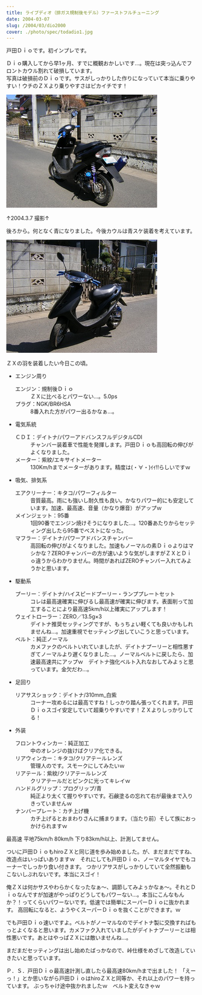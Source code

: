 ```yaml
---
title: ライブディオ（排ガス規制後モデル）ファーストフルチューニング
date: 2004-03-07
slug: /2004/03/dio2000
cover: ./photo/spec/todadio1.jpg
---
```



<p class="sentence">戸田Ｄｉｏです。初インプレです。</p>
<p class="sentence spacing10">Ｄｉｏ購入してから早1ヶ月、すでに概観おかしいです...。現在は突っ込んでフロントカウル割れて破損しています。<br>写真は破損前のＤｉｏです。サスがしっかりした作りになっていて本当に乗りやすい！ウチのＺＸより乗りやすさはピカイチです！</p>
<div class="center spacing"><img class="img-fluid" src="./photo/spec/todadio1.jpg" alt=""></div>
<p class="sentence">↑2004.3.7 撮影↑</p>
<p class="sentence spacing10">後ろから。何となく青になりました。今後カウルは青スケ装着を考えています。</p>
<div class="center spacing"><img class="img-fluid" src="./photo/spec/todadio2.jpg" alt=""></div>
<p class="sentence spacing10">ＺＸの羽を装着したい今日この頃。</p>

<ul>
<li class="large">エンジン周り
	<dl class="descriptions">
	<dt>エンジン：規制後Ｄｉｏ</dt>
	<dd class="spacing10">ＺＸに比べるとパワーない...。5.0ps</dd>
	<dt>プラグ：NGK/BR6HSA</dt>
	<dd class="spacing10">8番入れた方がパワー出るかなぁ...。</dd>
	</dl>
</li>
<li class="large">電気系統
	<dl class="descriptions">
	<dt>ＣＤＩ：デイトナ/パワーアドバンスフルデジタルCDI</dt>
	<dd class="spacing10">チャンバー装着車で性能を発揮します。戸田Ｄｉｏも高回転の伸びがよくなりました。</dd>
	<dt>メーター：紫紋/エキサイトメーター</dt>
	<dd class="spacing10">130Km/hまでメーターがあります。精度は(・∀・)ｲｲ!!らしいですｗ</dd>
	</dl>
</li>
<li class="large">吸気、排気系
	<dl class="descriptions">
	<dt>エアクリーナー：キタコ/パワーフィルター</dt>
	<dd class="spacing10">音質最高。雨にも強いし耐久性も良い。かなりパワー的にも安定しています。加速、最高速、音量（かなり爆音）がアップｗ</dd>
	<dt>メインジェット：95番</dt>
	<dd class="spacing10">1回90番でエンジン焼けそうになりました...。120番あたりからセッティング出したら95番でベストになった。</dd>
	<dt>マフラー：デイトナ/パワーアドバンスチャンバー</dt>
	<dd class="spacing10">高回転の伸びがよくなりました。加速もノーマルの素Ｄｉｏよりはマシかな？ZEROチャンバーの方が速いような気がしますがＺＸとＤｉｏ違うからわかりません。時間があればZEROチャンバー入れてみようかと思います。</dd>
	</dl>
</li>
<li class="large">駆動系
	<dl class="descriptions">
	<dt>プーリー：デイトナ/ハイスピードプーリー・ランププレートセット</dt>
	<dd class="spacing10">コレは最高速確実に伸びるし最高速が確実に伸びます。表面削って加工することにより最高速5km/h以上確実にアップします！</dd>
	<dt>ウェイトローラー：ZERO／13.5g×3</dt>
	<dd class="spacing10">デイトナ推奨セッティングですが、もぅちょい軽くても良いかもしれませんね...。加速重視でセッティング出していこうと思っています。</dd>
	<dt>ベルト：純正ノーマル</dt>
	<dd class="spacing10">カメファクのベルトいれていましたが、デイトナプーリーと相性悪すぎてノーマルより遅くなりました...。ノーマルベルトに戻したら、加速最高速共にアップｗ　デイトナ強化ベルト入れなおしてみよぅと思っています。金欠だわ...。</dd>
	</dl>
</li>
<li class="large">足回り
	<dl class="descriptions">
	<dt>リアサスショック：デイトナ/310mm_白紫</dt>
	<dd class="spacing10">コーナー攻めるには最高ですね！しっかり踏ん張ってくれます。戸田Ｄｉｏスゴイ安定していて超乗りやすいです！ＺＸよりしっかりしてる！</dd>
	</dl>
</li>
<li class="large">外装
	<dl class="descriptions">
	<dt>フロントウィンカー：純正加工</dt>
	<dd class="spacing10">中のオレンジの抜けばクリア化できる。</dd>
	<dt>リアウィンカー：キタコ/クリアテールレンズ</dt>
	<dd class="spacing10">管理人のです。スモークにしてみたいｗ</dd>
	<dt>リアテール：紫紋/クリアテールレンズ</dt>
	<dd class="spacing10">クリアテールだとピンクに光ってキレイｗ</dd>
	<dt>ハンドルグリップ：プログリップ/青</dt>
	<dd class="spacing10">純正より太くて握りやすいです。石鹸塗るの忘れて右が最後まで入りきっていませんｗ</dd>
	<dt>ナンバープレート：カチ上げ機</dt>
	<dd class="spacing10">カチ上げるとおまわりさんに捕まります。（当たり前）そして族におっかけられますｗ</dd>
	</dl>
</li>
</ul>

<p class="sentence">最高速 平地75km/h 80km/h 下り83km/h以上、計測してません。</p>
<p class="sentence">ついに戸田ＤｉｏもhiroＺＸと同じ道を歩み始めました。が、まだまだですね、改造点はいっぱいありますｗ　それにしても戸田Ｄｉｏ、ノーマルタイヤでもコーナーでしっかり食い付きます。 つかリアサスがしっかりしていて全然振動もこないしぶれないです。本当にスゴイ！</p>
<p class="sentence">俺ＺＸは何かサスやわらかくなったなぁ～、調節してみよぅかなぁ～。それとＤｉｏなんですが加速がやっぱりどうしてもパワーない...。本当にこんなもんか？！ってくらいパワーないです。低速では簡単にスーパーＤｉｏに抜かれます。 高回転になると、ようやくスーパーＤｉｏを抜くことができます。ｗ</p>
<p class="sentence">でも戸田Ｄｉｏ速いですよ。ベルトがノーマルなのでデイトナ製に交換すればもっとよくなると思います。カメファク入れていましたがデイトナプーリーとは相性悪いです。あとはやっぱＺＸには敵いませんね...。</p>
<p class="sentence">まだまだセッティングは出し始めたばっかなので、峠仕様をめざして改造していきたいと思っています。</p>
<p class="sentence">Ｐ．Ｓ．戸田Ｄｉｏ最高速計測し直したら最高速80km/hまで出ました！ 「えーっ！」とか思いながら戸田ＤｉｏはhiroＺＸと同等か、それ以上のパワーを持っています。
ぶっちゃけ途中抜かれましたｗ　ベルト変えなきゃｗ </p>
